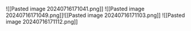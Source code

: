 ![[Pasted image 20240716171041.png]]
![[Pasted image 20240716171049.png]]![[Pasted image 20240716171103.png]]
![[Pasted image 20240716171112.png]]